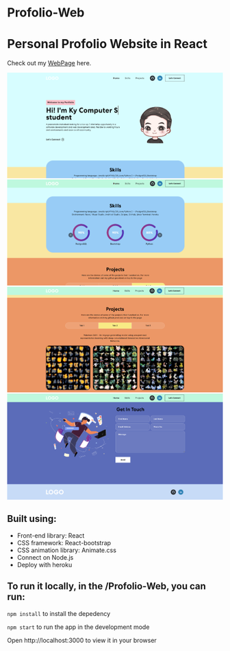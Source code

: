 # Profolio-Web

# Personal Profolio Website in React

Check out my [WebPage](https://ky-profile-web.herokuapp.com/) here.

![alt websiteImage1](https://github.com/yehtunkhine/Profolio-Web/blob/master/src/assets/img/profile1.png)
![alt websiteImage1](https://github.com/yehtunkhine/Profolio-Web/blob/master/src/assets/img/profile2.png)
![alt websiteImage1](https://github.com/yehtunkhine/Profolio-Web/blob/master/src/assets/img/profile3.png)
![alt websiteImage1](https://github.com/yehtunkhine/Profolio-Web/blob/master/src/assets/img/profile4.png)

## Built using:

- Front-end library: React
- CSS framework: React-bootstrap
- CSS animation library: Animate.css
- Connect on Node.js
- Deploy with heroku

## To run it locally, in the /Profolio-Web, you can run:

`npm install` to install the depedency

`npm start` to run the app in the development mode

Open http://localhost:3000 to view it in your browser
